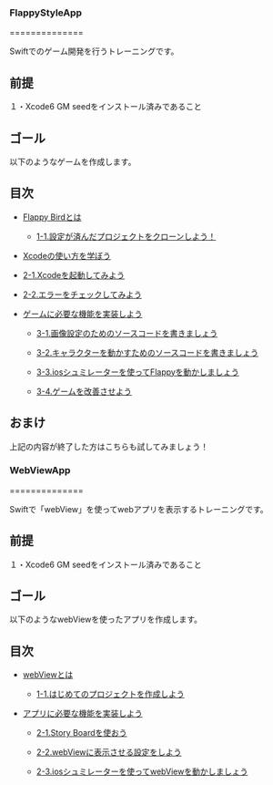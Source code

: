 ### FlappyStyleApp
==============

Swiftでのゲーム開発を行うトレーニングです。


## 前提
１・Xcode6 GM seedをインストール済みであること

## ゴール
以下のようなゲームを作成します。



## 目次
* [Flappy Birdとは](https://github.com/g08m11/FlappyStyleApp/wiki/%EF%BC%91%E3%83%BB%E3%82%BD%E3%83%BC%E3%82%B9%E3%82%92%E8%90%BD%E3%81%A8%E3%81%97%E3%81%A6%E3%81%8D%E3%81%BE%E3%81%97%E3%82%87%E3%81%86)

  *  [1-1.設定が済んだプロジェクトをクローンしよう！](https://github.com/g08m11/FlappyStyleApp/wiki/Flappy-Bird%E3%81%A8%E3%81%AF%EF%BC%9F#1-1%E8%A8%AD%E5%AE%9A%E3%81%8C%E6%B8%88%E3%82%93%E3%81%A0%E3%83%97%E3%83%AD%E3%82%B8%E3%82%A7%E3%82%AF%E3%83%88%E3%82%92%E3%82%AF%E3%83%AD%E3%83%BC%E3%83%B3%E3%81%97%E3%82%88%E3%81%86)

* [Xcodeの使い方を学ぼう](https://github.com/g08m11/FlappyStyleApp/wiki/%EF%BC%91%E3%83%BB%E3%82%BD%E3%83%BC%E3%82%B9%E3%82%92%E8%90%BD%E3%81%A8%E3%81%97%E3%81%A6%E3%81%8D%E3%81%BE%E3%81%97%E3%82%87%E3%81%86)

 *  [2-1.Xcodeを起動してみよう](https://github.com/g08m11/FlappyStyleApp/wiki/%EF%BC%92%E3%83%BB%E7%94%BB%E5%83%8F%E8%A8%AD%E5%AE%9A%E3%81%AE%E3%81%9F%E3%82%81%E3%81%AE%E3%82%BD%E3%83%BC%E3%82%B9%E3%82%B3%E3%83%BC%E3%83%89%E3%82%92%E6%9B%B8%E3%81%8D%E3%81%BE%E3%81%97%E3%82%87%E3%81%86)

 *  [2-2.エラーをチェックしてみよう](https://github.com/g08m11/FlappyStyleApp/wiki/%EF%BC%92%E3%83%BB%E7%94%BB%E5%83%8F%E8%A8%AD%E5%AE%9A%E3%81%AE%E3%81%9F%E3%82%81%E3%81%AE%E3%82%BD%E3%83%BC%E3%82%B9%E3%82%B3%E3%83%BC%E3%83%89%E3%82%92%E6%9B%B8%E3%81%8D%E3%81%BE%E3%81%97%E3%82%87%E3%81%86)

* [ゲームに必要な機能を実装しよう]()

  *  [3-1.画像設定のためのソースコードを書きましょう](https://github.com/g08m11/FlappyStyleApp/wiki/%E3%82%B2%E3%83%BC%E3%83%A0%E3%81%AB%E5%BF%85%E8%A6%81%E3%81%AA%E6%A9%9F%E8%83%BD%E3%82%92%E5%AE%9F%E8%A3%85%E3%81%97%E3%82%88%E3%81%86#3-1%E7%94%BB%E5%83%8F%E8%A8%AD%E5%AE%9A%E3%81%AE%E3%81%9F%E3%82%81%E3%81%AE%E3%82%BD%E3%83%BC%E3%82%B9%E3%82%B3%E3%83%BC%E3%83%89%E3%82%92%E6%9B%B8%E3%81%8D%E3%81%BE%E3%81%97%E3%82%87%E3%81%86)

  *  [3-2.キャラクターを動かすためのソースコードを書きましょう](https://github.com/g08m11/FlappyStyleApp/wiki/%E3%82%B2%E3%83%BC%E3%83%A0%E3%81%AB%E5%BF%85%E8%A6%81%E3%81%AA%E6%A9%9F%E8%83%BD%E3%82%92%E5%AE%9F%E8%A3%85%E3%81%97%E3%82%88%E3%81%86#3-2%E3%82%AD%E3%83%A3%E3%83%A9%E3%82%AF%E3%82%BF%E3%83%BC%E3%82%92%E5%8B%95%E3%81%8B%E3%81%99%E3%81%9F%E3%82%81%E3%81%AE%E3%82%BD%E3%83%BC%E3%82%B9%E3%82%B3%E3%83%BC%E3%83%89%E3%82%92%E6%9B%B8%E3%81%8D%E3%81%BE%E3%81%97%E3%82%87%E3%81%86)

  *  [3-3.iosシュミレーターを使ってFlappyを動かしましょう](https://github.com/g08m11/FlappyStyleApp/wiki/%EF%BC%94%E3%83%BBios%E3%82%B7%E3%83%A5%E3%83%9F%E3%83%AC%E3%83%BC%E3%82%BF%E3%83%BC%E3%82%92%E4%BD%BF%E3%81%A3%E3%81%A6Flappy%E3%82%92%E5%8B%95%E3%81%8B%E3%81%97%E3%81%BE%E3%81%97%E3%82%87%E3%81%86)

  *  [3-4.ゲームを改善させよう](https://github.com/g08m11/FlappyStyleApp/wiki/%EF%BC%94%E3%83%BBios%E3%82%B7%E3%83%A5%E3%83%9F%E3%83%AC%E3%83%BC%E3%82%BF%E3%83%BC%E3%82%92%E4%BD%BF%E3%81%A3%E3%81%A6Flappy%E3%82%92%E5%8B%95%E3%81%8B%E3%81%97%E3%81%BE%E3%81%97%E3%82%87%E3%81%86)


## おまけ
上記の内容が終了した方はこちらも試してみましょう！

### WebViewApp
==============

Swiftで「webView」を使ってwebアプリを表示するトレーニングです。


## 前提
１・Xcode6 GM seedをインストール済みであること

## ゴール
以下のようなwebViewを使ったアプリを作成します。


## 目次
* [webViewとは](https://github.com/g08m11/FlappyStyleApp/wiki/%EF%BC%91%E3%83%BB%E3%82%BD%E3%83%BC%E3%82%B9%E3%82%92%E8%90%BD%E3%81%A8%E3%81%97%E3%81%A6%E3%81%8D%E3%81%BE%E3%81%97%E3%82%87%E3%81%86)

  *  [1-1.はじめてのプロジェクトを作成しよう]()

* [アプリに必要な機能を実装しよう]()

  *  [2-1.Story Boardを使おう](https://github.com/g08m11/FlappyStyleApp/wiki/%EF%BC%92%E3%83%BB%E7%94%BB%E5%83%8F%E8%A8%AD%E5%AE%9A%E3%81%AE%E3%81%9F%E3%82%81%E3%81%AE%E3%82%BD%E3%83%BC%E3%82%B9%E3%82%B3%E3%83%BC%E3%83%89%E3%82%92%E6%9B%B8%E3%81%8D%E3%81%BE%E3%81%97%E3%82%87%E3%81%86)

  *  [2-2.webViewに表示させる設定をしよう](https://github.com/g08m11/FlappyStyleApp/wiki/%EF%BC%93%E3%83%BBFlappyBird%E3%82%92%E5%8B%95%E3%81%8B%E3%81%99%E3%81%9F%E3%82%81%E3%81%AE%E3%82%BD%E3%83%BC%E3%82%B9%E3%82%B3%E3%83%BC%E3%83%89%E3%82%92%E6%9B%B8%E3%81%8D%E3%81%BE%E3%81%97%E3%82%87%E3%81%86)

  *  [2-3.iosシュミレーターを使ってwebViewを動かしましょう](https://github.com/g08m11/FlappyStyleApp/wiki/%EF%BC%94%E3%83%BBios%E3%82%B7%E3%83%A5%E3%83%9F%E3%83%AC%E3%83%BC%E3%82%BF%E3%83%BC%E3%82%92%E4%BD%BF%E3%81%A3%E3%81%A6Flappy%E3%82%92%E5%8B%95%E3%81%8B%E3%81%97%E3%81%BE%E3%81%97%E3%82%87%E3%81%86)
